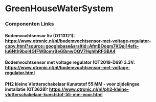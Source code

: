 # GreenHouseWaterSystem





### Componenten Links
#### Bodemvochtsensor 5v (OT13121): https://www.otronic.nl/nl/bodemvochtsensor-met-voltage-regulator-copy.html?source=googlebase&srsltid=AfmBOoqm7KQej14efs-Iu6Nth9bol4GfFWBomrBeGBmwOQV7HghIhRFGBA4
#### Bodemvochtsensor met voltage regulator (OT2019-D69) 3.3V: https://www.otronic.nl/nl/bodemvochtsensor-met-voltage-regulator.html
#### PH2 kleine Vlotterschakelaar Kunststof 55 MM - voor zijdelingse installatie (OT3628): https://www.otronic.nl/nl/ph2-kleine-vlotterschakelaar-kunststof-55-mm-voor.html
